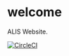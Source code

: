 # welcome
ALIS Website.

[![CircleCI](https://circleci.com/gh/AlisProject/welcome.svg?style=svg)](https://circleci.com/gh/AlisProject/welcome)
